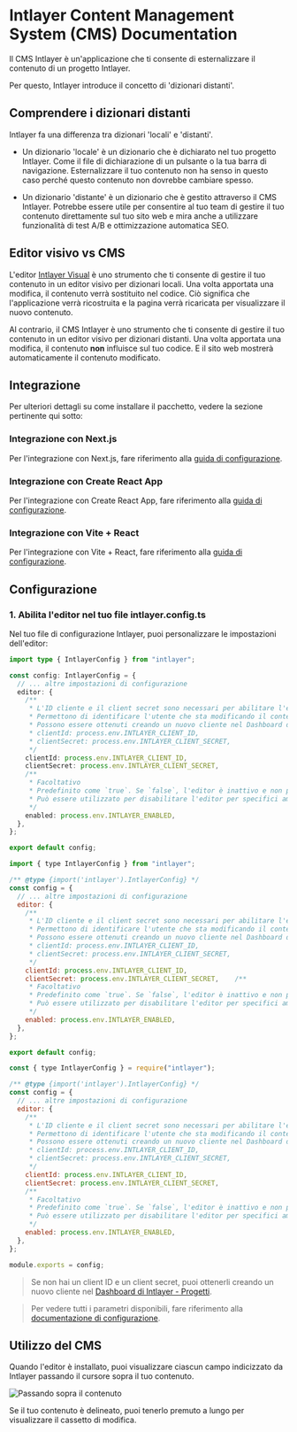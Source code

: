 # Intlayer Content Management System (CMS) Documentation

Il CMS Intlayer è un'applicazione che ti consente di esternalizzare il contenuto di un progetto Intlayer.

Per questo, Intlayer introduce il concetto di 'dizionari distanti'.

## Comprendere i dizionari distanti

Intlayer fa una differenza tra dizionari 'locali' e 'distanti'.

- Un dizionario 'locale' è un dizionario che è dichiarato nel tuo progetto Intlayer. Come il file di dichiarazione di un pulsante o la tua barra di navigazione. Esternalizzare il tuo contenuto non ha senso in questo caso perché questo contenuto non dovrebbe cambiare spesso.

- Un dizionario 'distante' è un dizionario che è gestito attraverso il CMS Intlayer. Potrebbe essere utile per consentire al tuo team di gestire il tuo contenuto direttamente sul tuo sito web e mira anche a utilizzare funzionalità di test A/B e ottimizzazione automatica SEO.

## Editor visivo vs CMS

L'editor [Intlayer Visual](https://github.com/aymericzip/intlayer/blob/main/docs/it/intlayer_visual_editor.md) è uno strumento che ti consente di gestire il tuo contenuto in un editor visivo per dizionari locali. Una volta apportata una modifica, il contenuto verrà sostituito nel codice. Ciò significa che l'applicazione verrà ricostruita e la pagina verrà ricaricata per visualizzare il nuovo contenuto.

Al contrario, il CMS Intlayer è uno strumento che ti consente di gestire il tuo contenuto in un editor visivo per dizionari distanti. Una volta apportata una modifica, il contenuto **non** influisce sul tuo codice. E il sito web mostrerà automaticamente il contenuto modificato.

## Integrazione

Per ulteriori dettagli su come installare il pacchetto, vedere la sezione pertinente qui sotto:

### Integrazione con Next.js

Per l'integrazione con Next.js, fare riferimento alla [guida di configurazione](https://github.com/aymericzip/intlayer/blob/main/docs/it/intlayer_with_nextjs_15.md).

### Integrazione con Create React App

Per l'integrazione con Create React App, fare riferimento alla [guida di configurazione](https://github.com/aymericzip/intlayer/blob/main/docs/it/intlayer_with_create_react_app.md).

### Integrazione con Vite + React

Per l'integrazione con Vite + React, fare riferimento alla [guida di configurazione](https://github.com/aymericzip/intlayer/blob/main/docs/it/intlayer_with_vite+react.md).

## Configurazione

### 1. Abilita l'editor nel tuo file intlayer.config.ts

Nel tuo file di configurazione Intlayer, puoi personalizzare le impostazioni dell'editor:

```typescript fileName="intlayer.config.ts" codeFormat="typescript"
import type { IntlayerConfig } from "intlayer";

const config: IntlayerConfig = {
  // ... altre impostazioni di configurazione
  editor: {
    /**
     * L'ID cliente e il client secret sono necessari per abilitare l'editor.
     * Permettono di identificare l'utente che sta modificando il contenuto.
     * Possono essere ottenuti creando un nuovo cliente nel Dashboard di Intlayer - Progetti (https://intlayer.org/dashboard/projects).
     * clientId: process.env.INTLAYER_CLIENT_ID,
     * clientSecret: process.env.INTLAYER_CLIENT_SECRET,
     */
    clientId: process.env.INTLAYER_CLIENT_ID,
    clientSecret: process.env.INTLAYER_CLIENT_SECRET,
    /**
     * Facoltativo
     * Predefinito come `true`. Se `false`, l'editor è inattivo e non può essere accesso.
     * Può essere utilizzato per disabilitare l'editor per specifici ambienti per motivi di sicurezza, come la produzione.
     */
    enabled: process.env.INTLAYER_ENABLED,
  },
};

export default config;
```

```javascript fileName="intlayer.config.mjs" codeFormat="esm"
import { type IntlayerConfig } from "intlayer";

/** @type {import('intlayer').IntlayerConfig} */
const config = {
  // ... altre impostazioni di configurazione
  editor: {
    /**
     * L'ID cliente e il client secret sono necessari per abilitare l'editor.
     * Permettono di identificare l'utente che sta modificando il contenuto.
     * Possono essere ottenuti creando un nuovo cliente nel Dashboard di Intlayer - Progetti (https://intlayer.org/dashboard/projects).
     * clientId: process.env.INTLAYER_CLIENT_ID,
     * clientSecret: process.env.INTLAYER_CLIENT_SECRET,
     */
    clientId: process.env.INTLAYER_CLIENT_ID,
    clientSecret: process.env.INTLAYER_CLIENT_SECRET,    /**
     * Facoltativo
     * Predefinito come `true`. Se `false`, l'editor è inattivo e non può essere accesso.
     * Può essere utilizzato per disabilitare l'editor per specifici ambienti per motivi di sicurezza, come la produzione.
     */
    enabled: process.env.INTLAYER_ENABLED,
  },
};

export default config;
```

```javascript fileName="intlayer.config.cjs" codeFormat="commonjs"
const { type IntlayerConfig } = require("intlayer");

/** @type {import('intlayer').IntlayerConfig} */
const config = {
  // ... altre impostazioni di configurazione
  editor: {
    /**
     * L'ID cliente e il client secret sono necessari per abilitare l'editor.
     * Permettono di identificare l'utente che sta modificando il contenuto.
     * Possono essere ottenuti creando un nuovo cliente nel Dashboard di Intlayer - Progetti (https://intlayer.org/dashboard/projects).
     * clientId: process.env.INTLAYER_CLIENT_ID,
     * clientSecret: process.env.INTLAYER_CLIENT_SECRET,
     */
    clientId: process.env.INTLAYER_CLIENT_ID,
    clientSecret: process.env.INTLAYER_CLIENT_SECRET,
    /**
     * Facoltativo
     * Predefinito come `true`. Se `false`, l'editor è inattivo e non può essere accesso.
     * Può essere utilizzato per disabilitare l'editor per specifici ambienti per motivi di sicurezza, come la produzione.
     */
    enabled: process.env.INTLAYER_ENABLED,
  },
};

module.exports = config;
```

> Se non hai un client ID e un client secret, puoi ottenerli creando un nuovo cliente nel [Dashboard di Intlayer - Progetti](https://intlayer.org/dashboard/projects).

> Per vedere tutti i parametri disponibili, fare riferimento alla [documentazione di configurazione](https://github.com/aymericzip/intlayer/blob/main/docs/it/configuration.md).

## Utilizzo del CMS

Quando l'editor è installato, puoi visualizzare ciascun campo indicizzato da Intlayer passando il cursore sopra il tuo contenuto.

![Passando sopra il contenuto](https://github.com/aymericzip/intlayer/blob/main/docs/assets/intlayer_editor_hover_content.png)

Se il tuo contenuto è delineato, puoi tenerlo premuto a lungo per visualizzare il cassetto di modifica.
